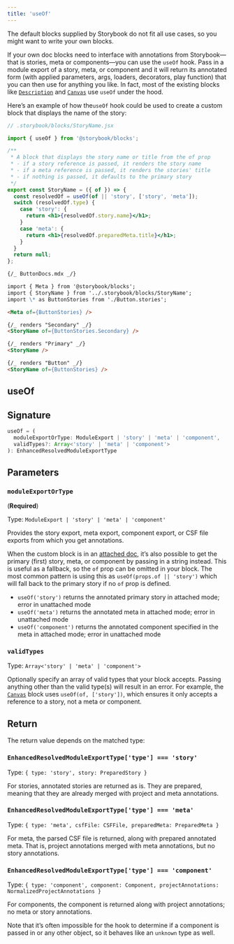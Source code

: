 ```yaml
---
title: 'useOf'
---
```


The default blocks supplied by Storybook do not fit all use cases, so you might want to write your own blocks.

If your own doc blocks need to interface with annotations from Storybook—that is stories, meta or components—you can use the `useOf` hook. Pass in a module export of a story, meta, or component and it will return its annotated form (with applied parameters, args, loaders, decorators, play function) that you can then use for anything you like. In fact, most of the existing blocks like [`Description`](./doc-block-description.md) and [`Canvas`](./doc-block-canvas.md) use `useOf` under the hood.

Here’s an example of how the`useOf` hook could be used to create a custom block that displays the name of the story:

```jsx
// .storybook/blocks/StoryName.jsx

import { useOf } from '@storybook/blocks';

/**
 * A block that displays the story name or title from the of prop
 * - if a story reference is passed, it renders the story name
 * - if a meta reference is passed, it renders the stories' title
 * - if nothing is passed, it defaults to the primary story
 */
export const StoryName = ({ of }) => {
  const resolvedOf = useOf(of || 'story', ['story', 'meta']);
  switch (resolvedOf.type) {
    case 'story': {
      return <h1>{resolvedOf.story.name}</h1>;
    }
    case 'meta': {
      return <h1>{resolvedOf.preparedMeta.title}</h1>;
    }
  }
  return null;
};
```

```md
{/_ ButtonDocs.mdx _/}

import { Meta } from '@storybook/blocks';
import { StoryName } from '../.storybook/blocks/StoryName';
import \* as ButtonStories from './Button.stories';

<Meta of={ButtonStories} />

{/_ renders "Secondary" _/}
<StoryName of={ButtonStories.Secondary} />

{/_ renders "Primary" _/}
<StoryName />

{/_ renders "Button" _/}
<StoryName of={ButtonStories} />
```

## useOf

## Signature

```ts
useOf = (
  moduleExportOrType: ModuleExport | 'story' | 'meta' | 'component',
  validTypes?: Array<'story' | 'meta' | 'component'>
): EnhancedResolvedModuleExportType
```

## Parameters

### `moduleExportOrType`

(**Required**)

Type: `ModuleExport | 'story' | 'meta' | 'component'`

Provides the story export, meta export, component export, or CSF file exports from which you get annotations.

When the custom block is in an [attached doc](./doc-block-meta.md#attached-vs-unattached), it’s also possible to get the primary (first) story, meta, or component by passing in a string instead. This is useful as a fallback, so the `of` prop can be omitted in your block. The most common pattern is using this as `useOf(props.of || 'story')` which will fall back to the primary story if no `of` prop is defined.

- `useOf('story')` returns the annotated primary story in attached mode; error in unattached mode
- `useOf('meta')` returns the annotated meta in attached mode; error in unattached mode
- `useOf('component')` returns the annotated component specified in the meta in attached mode; error in unattached mode

### `validTypes`

Type: `Array<'story' | 'meta' | 'component'>`

Optionally specify an array of valid types that your block accepts. Passing anything other than the valid type(s) will result in an error. For example, the [`Canvas`](./doc-block-canvas.md) block uses `useOf(of, ['story'])`, which ensures it only accepts a reference to a story, not a meta or component.

## Return

The return value depends on the matched type:

### `EnhancedResolvedModuleExportType['type'] === 'story'`

Type: `{ type: 'story', story: PreparedStory }`

For stories, annotated stories are returned as is. They are prepared, meaning that they are already merged with project and meta annotations.

### `EnhancedResolvedModuleExportType['type'] === 'meta'`

Type: `{ type: 'meta', csfFile: CSFFile, preparedMeta: PreparedMeta }`

For meta, the parsed CSF file is returned, along with prepared annotated meta. That is, project annotations merged with meta annotations, but no story annotations.

### `EnhancedResolvedModuleExportType['type'] === 'component'`

Type: `{ type: 'component', component: Component, projectAnnotations: NormalizedProjectAnnotations }`

For components, the component is returned along with project annotations; no meta or story annotations.

Note that it’s often impossible for the hook to determine if a component is passed in or any other object, so it behaves like an `unknown` type as well.
